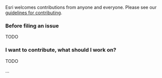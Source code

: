 Esri welcomes contributions from anyone and everyone. Please see our [guidelines for contributing](https://github.com/esri/contributing).

### Before filing an issue

TODO

### I want to contribute, what should I work on?

TODO

...